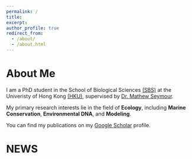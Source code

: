 ```yaml
---
permalink: /
title: 
excerpt: 
author_profile: true
redirect_from: 
  - /about/
  - /about.html
---
```




About Me
======

I am a PhD student in the School of Biological Sciences [(SBS)](https://www.biosch.hku.hk/) at the Univeristy of Hong Kong [(HKU)](https://www.hku.hk/), supervised by [Dr. Mathew Seymour](https://sites.google.com/view/matseymour/home).

My primary research interests lie in the field of **Ecology**, including **Marine Conservation**, **Environmental DNA**, and **Modeling**.

You can find my publications on my [Google Scholar](https://scholar.google.com/citations?user=zFj764EAAAAJ&hl=en) profile.



NEWS
======
